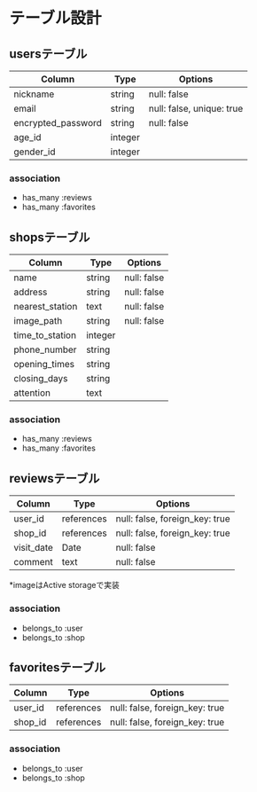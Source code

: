 # テーブル設計

## usersテーブル

| Column             | Type    | Options      |
| ------------------ | ------- | ------------ |
| nickname           | string  | null: false  |
| email              | string  | null: false, unique: true  |
| encrypted_password | string  | null: false  |
| age_id             | integer |              |
| gender_id          | integer |              |

### association

- has_many :reviews
- has_many :favorites


## shopsテーブル

| Column          | Type     | Options         |
|-----------------|----------|-----------------|
| name            | string   | null: false     |
| address         | string   | null: false     |
| nearest_station | text     | null: false     |
| image_path      | string   | null: false     |
| time_to_station | integer  |                 |
| phone_number    | string   |                 |
| opening_times   | string   |                 |
| closing_days    | string   |                 |
| attention       | text     |                 |


### association

- has_many :reviews
- has_many :favorites


## reviewsテーブル

| Column     | Type       | Options         |
|------------|------------|-----------------|
| user_id    | references | null: false, foreign_key: true |
| shop_id    | references | null: false, foreign_key: true |
| visit_date | Date       | null: false     |
| comment    | text       | null: false     |

*imageはActive storageで実装

### association

- belongs_to :user
- belongs_to :shop


## favoritesテーブル

| Column    | Type        | Options         |
|-----------|-------------|-----------------|
| user_id   | references  | null: false, foreign_key: true |
| shop_id   | references  | null: false, foreign_key: true |

### association

- belongs_to :user
- belongs_to :shop